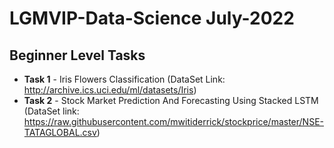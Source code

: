# LGMVIP-Data-Science July-2022
## Beginner Level Tasks
* **Task 1** - Iris Flowers Classification (DataSet Link: http://archive.ics.uci.edu/ml/datasets/Iris)
* **Task 2** - Stock Market Prediction And Forecasting Using Stacked LSTM (DataSet link: https://raw.githubusercontent.com/mwitiderrick/stockprice/master/NSE-TATAGLOBAL.csv)
